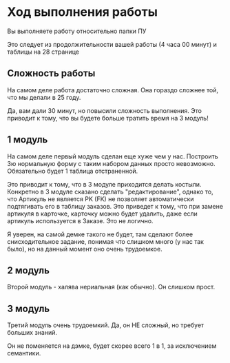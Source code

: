<h1>Ход выполнения работы</h1>

<body>
<p>Вы выполняете работу относительно папки ПУ</p>
<p>Это следует из продолжительности вашей работы (4 часа 00 минут) и таблицы на 28 странице</p>
<h2>Сложность работы</h2>
<p>На самом деле работа достаточно сложная. Она гораздо сложнее той, что мы делали в 25 году.</p>
<p>Да, вам дали 30 минут, но повысили сложность выполнения. Это приводит к тому, что вы будете больше тратить время на 3 модуль!</p>
<h2>1 модуль</h2>
<p>На самом деле первый модуль сделан еще хуже чем у нас. Построить 3ю нормальную форму с таким набором данных просто невозможно. Обязательно будет 1 таблица отстраненной.</p>
<p>Это приводит к тому, что в 3 модуле приходится делать костыли. Конкретно в 3 модуле сказано сделать "редактирование", однако то, что Артикуль не является PK (FK) не позволяет автоматически подтягивать его в таблицу заказов.
Это приведет к тому, что при замене артикуля в карточке, карточку можно будет удалить, даже если артикуль используется в Заказе. Это не логично.</p>
<p>Я уверен, на самой демке такого не будет, там сделают более снисходительное задание, понимая что слишком много (у нас так было), но на данный момент оно очень трудоемкое.</p>

<h2>2 модуль</h4>
<p>Второй модуль - халява нериальная (как обычно). Он слишком прост.</p>

<h2>3 модуль</h5>
<p>Третий модуль очень трудоемкий. Да, он НЕ сложный, но требует больших знаний.</p>
<p>Он не поменяется на дэмке, будет скорее всего 1 в 1, за исключением семантики.</p>
</body>
